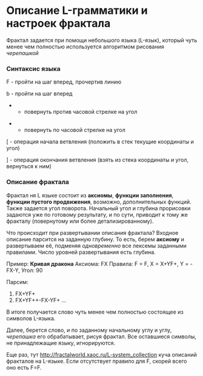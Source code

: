 # Описание L-грамматики и настроек фрактала #

Фрактал задается при помощи небольшого языка (L-язык), который чуть менее чем полностью используется алгоритмом рисования _черепашкой_

### Синтаксис языка ###
F - пройти на шаг вперед, прочертив линию

b - пройти на шаг вперед

+ - повернуть против часовой стрелке на угол

- - повернуть по часовой стрелке на угол

[ - операция начала ветвления (положить в стек текущие координаты и угол)

] - операция окончания ветвления (взять из стека координаты и угол, вернуться к ним)

### Описание фрактала ###
Фрактал ня L языке состоит из **аксиомы**, **функции заполнения**, **функции пустого продвижения**, возможно, дополнительных функций. Также задается угол поворота. Начальный угол и глубина прорисовки задаются уже по готовому результату, и по сути, приводит к тому же фракталу (повернутому или более детализированному).

Что происходит при развертывании описания фрактала?
Входное описание парсится на заданную глубину. То есть, берем **аксиому** и развертываем её, подменяя _одновременно_ все лексемы заданными правилами. Число уровней развертывания есть глубина.

Пример:
**Кривая дракона**
Аксиома: FX
Правила:
F = F,
X = X+YF+,
Y = -FX-Y,
Угол: 90

Парсим:
  1. FX+YF+
  1. FX+YF++-FX-YF+
...

В итоге получается слово чуть менее чем полностью состоящее из символов L-языка.

Далее, берется слово, и по заданному начальному углу и углу, _черепашка_ его обрабатывает, рисуя фрактал. Все оставшиеся символы, не принадлежащие языку, игнорируются.

Еще раз, тут
http://fractalworld.xaoc.ru/L-system_collection
куча описаний фракталов на L-языке. Если отсутствует правило для F, скорей всего оно есть F=F.